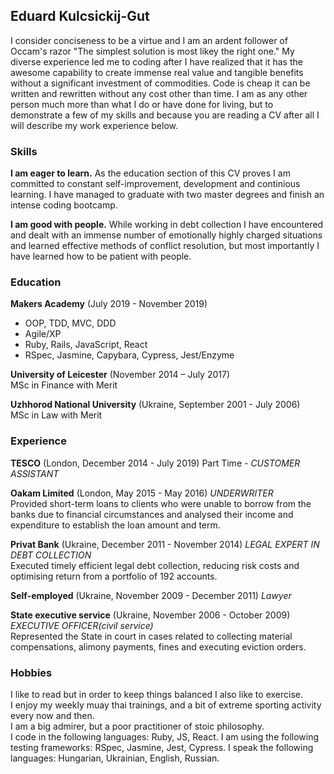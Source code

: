## Eduard Kulcsickij-Gut
I consider conciseness to be a virtue and I am an ardent follower of Occam's razor "The simplest solution is most likey the right one."  My diverse experience led me to coding after I have realized that it has the awesome capability to create immense real value and
tangible benefits without a significant investment of commodities. Code is cheap it can be written and rewritten without any cost other than
time. I am as any other person much more than what I do or have done for living, but to demonstrate a few of my skills and because you
are reading a CV after all I will describe my work experience below.

### Skills
**I am eager to learn.**
As the education section of this CV proves I am committed to constant self-improvement, development and continious learning. I have managed to graduate
with two master degrees and finish an intense coding bootcamp. 

**I am good with people.**
While working in debt collection I have encountered and dealt with an immense number of emotionally highly charged situations and learned
effective methods of conflict resolution, but most importantly I have learned how to be patient with people.

### Education
**Makers Academy** (July 2019 - November 2019)
- OOP, TDD, MVC, DDD
- Agile/XP
- Ruby, Rails, JavaScript, React
- RSpec, Jasmine, Capybara, Cypress, Jest/Enzyme

**University of Leicester** (November 2014 – July 2017)   
MSc in Finance with Merit

**Uzhhorod National University** (Ukraine, September 2001 - July 2006)  
MSc in Law with Merit

### Experience
**TESCO** (London, December 2014 - July 2019)
Part Time - *CUSTOMER ASSISTANT*

**Oakam Limited** (London, May 2015 - May 2016)
*UNDERWRITER*  
Provided short-term loans to clients who were unable to borrow from the banks due to financial circumstances and analysed their income and expenditure to establish the loan amount and term. 

**Privat Bank** (Ukraine, December 2011 - November 2014)
*LEGAL EXPERT IN DEBT COLLECTION*  
Executed timely efficient legal debt collection, reducing risk costs and optimising return from a portfolio of 192 accounts.

**Self-employed** (Ukraine, November 2009 - December 2011)
*Lawyer*

**State executive service** (Ukraine, November 2006 - October 2009)
*EXECUTIVE OFFICER(civil service)*  
Represented the State in court in cases related to collecting material compensations, alimony payments, fines and executing eviction
orders.

### Hobbies
I like to read but in order to keep things balanced I also like to exercise.  
I enjoy my weekly muay thai trainings, and a bit of extreme sporting activity every now and then.  
I am a big admirer, but a poor practitioner of stoic philosophy.  
I code in the following languages: Ruby, JS, React.
I am using the following testing frameworks: RSpec, Jasmine, Jest, Cypress.
I speak the following languages: Hungarian, Ukrainian, English, Russian. 
